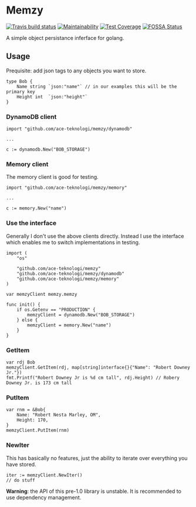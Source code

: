 # Memzy

[![Travis build status](https://api.travis-ci.org/ace-teknologi/memzy.png)](https://travis-ci.org/ace-teknologi/memzy)
[![Maintainability](https://api.codeclimate.com/v1/badges/28282cdb245406093d59/maintainability)](https://codeclimate.com/github/ace-teknologi/memzy/maintainability)
[![Test Coverage](https://api.codeclimate.com/v1/badges/28282cdb245406093d59/test_coverage)](https://codeclimate.com/github/ace-teknologi/memzy/test_coverage)
[![FOSSA Status](https://app.fossa.io/api/projects/git%2Bgithub.com%2Face-teknologi%2Fmemzy.svg?type=shield)](https://app.fossa.io/projects/git%2Bgithub.com%2Face-teknologi%2Fmemzy?ref=badge_shield)

A simple object persistance inferface for golang.

## Usage

Prequisite: add json tags to any objects you want to store.
```golang
type Bob {
    Name string `json:"name"` // in our examples this will be the primary key
    Height int  `json:"height"`
}
```

### DynamoDB client

```golang
import "github.com/ace-teknologi/memzy/dynamodb"

...

c := dynamodb.New("BOB_STORAGE")
```

### Memory client

The memory client is good for testing.

```golang
import "github.com/ace-teknologi/memzy/memory"

...

c := memory.New("name")
```

### Use the interface

Generally I don't use the above clients directly. Instead I use the interface
which enables me to switch implementations in testing.

```golang
import (
    "os"

    "github.com/ace-teknologi/memzy"
    "github.com/ace-teknologi/memzy/dynamodb"
    "github.com/ace-teknologi/memzy/memory"
)

var memzyClient memzy.memzy

func init() {
    if os.Getenv == "PRODUCTION" {
        memzyClient = dynamodb.New("BOB_STORAGE")
    } else {
        memzyClient = memory.New("name")
    }
}

```

### GetItem

```golang
var rdj Bob
memzyClient.GetItem(rdj, map[string]interface{}{"Name": "Robert Downey Jr."})
fmt.Printf("Robert Downey Jr is %d cm tall", rdj.Height) // Robery Downey Jr. is 173 cm tall
```

### PutItem

```golang
var rnm = &Bob{
    Name: "Robert Nesta Marley, OM",
    Height: 170,
}
memzyClient.PutItem(rnm)
```

### NewIter

This has basically no features, just the ability to iterate over everything you have stored.

```golang
iter := memzyClient.NewIter()
// do stuff
```

__Warning__: the API of this pre-1.0 library is unstable. It is recommended to use
dependency management.
